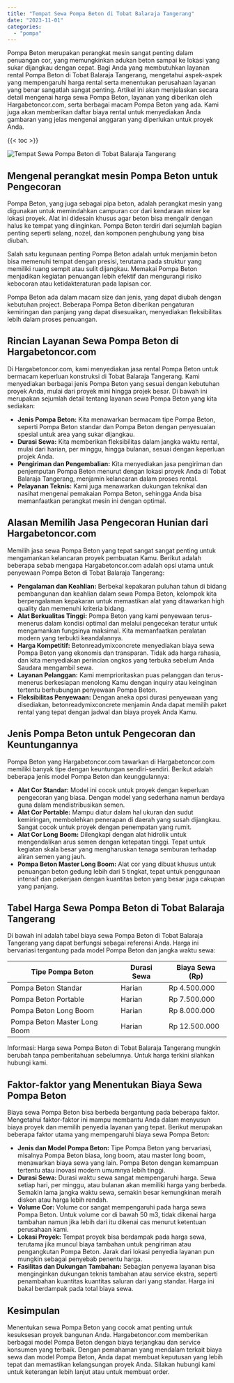 ```yaml
---
title: "Tempat Sewa Pompa Beton di Tobat Balaraja Tangerang"
date: "2023-11-01"
categories: 
  - "pompa"
---
```




Pompa Beton merupakan perangkat mesin sangat penting dalam penuangan cor, yang memungkinkan adukan beton sampai ke lokasi yang sukar dijangkau dengan cepat. Bagi Anda yang membutuhkan layanan rental Pompa Beton di Tobat Balaraja Tangerang, mengetahui aspek-aspek yang mempengaruhi harga rental serta menentukan perusahaan layanan yang benar sangatlah sangat penting. Artikel ini akan menjelaskan secara detail mengenai harga sewa Pompa Beton, layanan yang diberikan oleh Hargabetoncor.com, serta berbagai macam Pompa Beton yang ada. Kami juga akan memberikan daftar biaya rental untuk menyediakan Anda gambaran yang jelas mengenai anggaran yang diperlukan untuk proyek Anda.

{{< toc >}}

![Tempat Sewa Pompa Beton di Tobat Balaraja Tangerang](https://hargareadymixid.github.io/pompa/concrete-pump%20(17).png)

## Mengenal perangkat mesin Pompa Beton untuk Pengecoran

Pompa Beton, yang juga sebagai pipa beton, adalah perangkat mesin yang digunakan untuk memindahkan campuran cor dari kendaraan mixer ke lokasi proyek. Alat ini didesain khusus agar beton bisa mengalir dengan halus ke tempat yang diinginkan. Pompa Beton terdiri dari sejumlah bagian penting seperti selang, nozel, dan komponen penghubung yang bisa diubah.

Salah satu kegunaan penting Pompa Beton adalah untuk menjamin beton bisa memenuhi tempat dengan presisi, terutama pada struktur yang memiliki ruang sempit atau sulit dijangkau. Memakai Pompa Beton menjadikan kegiatan penuangan lebih efektif dan mengurangi risiko kebocoran atau ketidakteraturan pada lapisan cor.

Pompa Beton ada dalam macam size dan jenis, yang dapat diubah dengan kebutuhan project. Beberapa Pompa Beton diberikan pengaturan kemiringan dan panjang yang dapat disesuaikan, menyediakan fleksibilitas lebih dalam proses penuangan.

## Rincian Layanan Sewa Pompa Beton di Hargabetoncor.com

Di Hargabetoncor.com, kami menyediakan jasa rental Pompa Beton untuk bermacam keperluan konstruksi di Tobat Balaraja Tangerang. Kami menyediakan berbagai jenis Pompa Beton yang sesuai dengan kebutuhan proyek Anda, mulai dari proyek mini hingga projek besar. Di bawah ini merupakan sejumlah detail tentang layanan sewa Pompa Beton yang kita sediakan:

- **Jenis Pompa Beton:** Kita menawarkan bermacam tipe Pompa Beton, seperti Pompa Beton standar dan Pompa Beton dengan penyesuaian spesial untuk area yang sukar dijangkau.
- **Durasi Sewa:** Kita memberikan fleksibilitas dalam jangka waktu rental, mulai dari harian, per minggu, hingga bulanan, sesuai dengan keperluan projek Anda.
- **Pengiriman dan Pengembalian:** Kita menyediakan jasa pengiriman dan penjemputan Pompa Beton menurut dengan lokasi proyek Anda di Tobat Balaraja Tangerang, menjamin kelancaran dalam proses rental.
- **Pelayanan Teknis:** Kami juga menawarkan dukungan teknikal dan nasihat mengenai pemakaian Pompa Beton, sehingga Anda bisa memanfaatkan perangkat mesin ini dengan optimal.

## Alasan Memilih Jasa Pengecoran Hunian dari Hargabetoncor.com

Memilih jasa sewa Pompa Beton yang tepat sangat sangat penting untuk mengamankan kelancaran proyek pembuatan Kamu. Berikut adalah beberapa sebab mengapa Hargabetoncor.com adalah opsi utama untuk penyewaan Pompa Beton di Tobat Balaraja Tangerang:

- **Pengalaman dan Keahlian:** Berbekal kepakaran puluhan tahun di bidang pembangunan dan keahlian dalam sewa Pompa Beton, kelompok kita berpengalaman kepakaran untuk memastikan alat yang ditawarkan high quality dan memenuhi kriteria bidang.
- **Alat Berkualitas Tinggi:** Pompa Beton yang kami penyewaan terus-menerus dalam kondisi optimal dan melalui pengecekan teratur untuk mengamankan fungsinya maksimal. Kita memanfaatkan peralatan modern yang terbukti keandalannya.
- **Harga Kompetitif:** Betonreadymixconcrete menyediakan biaya sewa Pompa Beton yang ekonomis dan transparan. Tidak ada harga rahasia, dan kita menyediakan perincian ongkos yang terbuka sebelum Anda Saudara mengambil sewa.
- **Layanan Pelanggan:** Kami memprioritaskan puas pelanggan dan terus-menerus berkesiapan menolong Kamu dengan inquiry atau keinginan tertentu berhubungan penyewaan Pompa Beton.
- **Fleksibilitas Penyewaan:** Dengan aneka opsi durasi penyewaan yang disediakan, betonreadymixconcrete menjamin Anda dapat memilih paket rental yang tepat dengan jadwal dan biaya proyek Anda Kamu.

## Jenis Pompa Beton untuk Pengecoran dan Keuntungannya

Pompa Beton yang Hargabetoncor.com tawarkan di Hargabetoncor.com memiliki banyak tipe dengan keuntungan sendiri-sendiri. Berikut adalah beberapa jenis model Pompa Beton dan keunggulannya:

- **Alat Cor Standar:** Model ini cocok untuk proyek dengan keperluan pengecoran yang biasa. Dengan model yang sederhana namun berdaya guna dalam mendistribusikan semen.
- **Alat Cor Portable:** Mampu diatur dalam hal ukuran dan sudut kemiringan, membolehkan penerapan di daerah yang susah dijangkau. Sangat cocok untuk proyek dengan penempatan yang rumit.
- **Alat Cor Long Boom:** Dilengkapi dengan alat hidrolik untuk mengendalikan arus semen dengan ketepatan tinggi. Tepat untuk kegiatan skala besar yang mengharuskan tenaga semburan terhadap aliran semen yang jauh.
- **Pompa Beton Master Long Boom:** Alat cor yang dibuat khusus untuk penuangan beton gedung lebih dari 5 tingkat, tepat untuk penggunaan intensif dan pekerjaan dengan kuantitas beton yang besar juga cakupan yang panjang.

## Tabel Harga Sewa Pompa Beton di Tobat Balaraja Tangerang

Di bawah ini adalah tabel biaya sewa Pompa Beton di Tobat Balaraja Tangerang yang dapat berfungsi sebagai referensi Anda. Harga ini bervariasi tergantung pada model Pompa Beton dan jangka waktu sewa:

| Tipe Pompa Beton | Durasi Sewa | Biaya Sewa (Rp) |
| --- | --- | --- |
| Pompa Beton Standar | Harian | Rp 4.500.000 |
| Pompa Beton Portable | Harian | Rp 7.500.000 |
| Pompa Beton Long Boom | Harian | Rp 8.000.000 |
| Pompa Beton Master Long Boom | Harian | Rp 12.500.000 |

Informasi: Harga sewa Pompa Beton di Tobat Balaraja Tangerang mungkin berubah tanpa pemberitahuan sebelumnya. Untuk harga terkini silahkan hubungi kami.

## Faktor-faktor yang Menentukan Biaya Sewa Pompa Beton

Biaya sewa Pompa Beton bisa berbeda bergantung pada beberapa faktor. Mengetahui faktor-faktor ini mampu membantu Anda dalam menyusun biaya proyek dan memilih penyedia layanan yang tepat. Berikut merupakan beberapa faktor utama yang mempengaruhi biaya sewa Pompa Beton:

- **Jenis dan Model Pompa Beton:** Tipe Pompa Beton yang bervariasi, misalnya Pompa Beton biasa, long boom, atau master long boom, menawarkan biaya sewa yang lain. Pompa Beton dengan kemampuan tertentu atau inovasi modern umumnya lebih tinggi.
- **Durasi Sewa:** Durasi waktu sewa sangat mempengaruhi harga. Sewa setiap hari, per minggu, atau bulanan akan memiliki harga yang berbeda. Semakin lama jangka waktu sewa, semakin besar kemungkinan meraih diskon atau harga lebih rendah.
- **Volume Cor:** Volume cor sangat mempengaruhi pada harga sewa Pompa Beton. Untuk volume cor di bawah 50 m3, tidak dikenai harga tambahan namun jika lebih dari itu dikenai cas menurut ketentuan perusahaan kami.
- **Lokasi Proyek:** Tempat proyek bisa berdampak pada harga sewa, terutama jika muncul biaya tambahan untuk pengiriman atau pengangkutan Pompa Beton. Jarak dari lokasi penyedia layanan pun mungkin sebagai penyebab penentu harga.
- **Fasilitas dan Dukungan Tambahan:** Sebagian penyewa layanan bisa menginginkan dukungan teknis tambahan atau service ekstra, seperti penambahan kuantitas kuantitas saluran dari yang standar. Harga ini bakal berdampak pada total biaya sewa.

## Kesimpulan

Menentukan sewa Pompa Beton yang cocok amat penting untuk kesuksesan proyek bangunan Anda. Hargabetoncor.com memberikan berbagai model Pompa Beton dengan biaya terjangkau dan service konsumen yang terbaik. Dengan pemahaman yang mendalam terkait biaya sewa dan model Pompa Beton, Anda dapat membuat keputusan yang lebih tepat dan memastikan kelangsungan proyek Anda. Silakan hubungi kami untuk keterangan lebih lanjut atau untuk membuat order.
